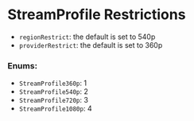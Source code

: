 # StreamProfile Restrictions

- `regionRestrict`: the default is set to 540p
- `providerRestrict`: the default is set to 360p


### Enums:
  - `StreamProfile360p`: 1
  - `StreamProfile540p`: 2
  - `StreamProfile720p`: 3
  - `StreamProfile1080p`: 4
